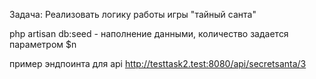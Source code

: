 Задача:
Реализовать логику работы игры "тайный санта"

php artisan db:seed - наполнение данными, количество задается параметром $n

пример эндпоинта для api  http://testtask2.test:8080/api/secretsanta/3
